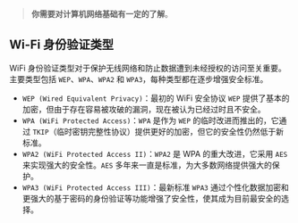 > **你需要对计算机网络基础有一定的了解**。
## Wi-Fi 身份验证类型

WiFi 身份验证类型对于保护无线网络和防止数据遭到未经授权的访问至关重要。主要类型包括 `WEP`、`WPA`、`WPA2` 和 `WPA3`，每种类型都在逐步增强安全标准。

- `WEP (Wired Equivalent Privacy)`：最初的 WiFi 安全协议 `WEP` 提供了基本的加密，但由于存在容易被攻破的漏洞，现在被认为已经过时且不安全。
- `WPA (WiFi Protected Access)`：`WPA` 是作为 `WEP` 的临时改进而推出的，它通过 `TKIP`（临时密钥完整性协议）提供更好的加密，但它的安全性仍然低于新标准。
- `WPA2 (WiFi Protected Access II)`：`WPA2` 是 WPA 的重大改进，它采用 `AES`来实现强大的安全性。`AES` 多年来一直是标准，为大多数网络提供强大的保护。
- `WPA3 (WiFi Protected Access III)`：最新标准 `WPA3` 通过个性化数据加密和更强大的基于密码的身份验证等功能增强了安全性，使其成为目前最安全的选择。

